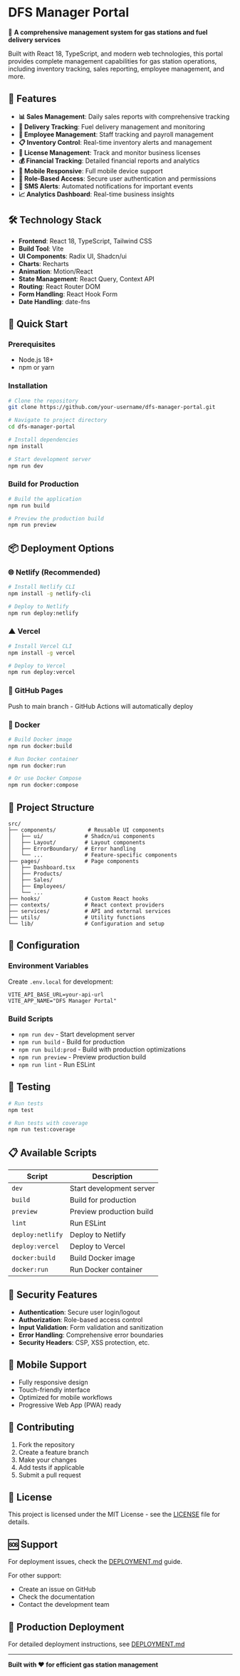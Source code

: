 # DFS Manager Portal

🚀 **A comprehensive management system for gas stations and fuel delivery services**

Built with React 18, TypeScript, and modern web technologies, this portal provides complete management capabilities for gas station operations, including inventory tracking, sales reporting, employee management, and more.

## 🌟 Features

- **📊 Sales Management**: Daily sales reports with comprehensive tracking
- **🚛 Delivery Tracking**: Fuel delivery management and monitoring
- **👥 Employee Management**: Staff tracking and payroll management
- **📋 Inventory Control**: Real-time inventory alerts and management
- **📄 License Management**: Track and monitor business licenses
- **💰 Financial Tracking**: Detailed financial reports and analytics
- **📱 Mobile Responsive**: Full mobile device support
- **🔐 Role-Based Access**: Secure user authentication and permissions
- **📧 SMS Alerts**: Automated notifications for important events
- **📈 Analytics Dashboard**: Real-time business insights

## 🛠️ Technology Stack

- **Frontend**: React 18, TypeScript, Tailwind CSS
- **Build Tool**: Vite
- **UI Components**: Radix UI, Shadcn/ui
- **Charts**: Recharts
- **Animation**: Motion/React
- **State Management**: React Query, Context API
- **Routing**: React Router DOM
- **Form Handling**: React Hook Form
- **Date Handling**: date-fns

## 🚀 Quick Start

### Prerequisites
- Node.js 18+ 
- npm or yarn

### Installation

```bash
# Clone the repository
git clone https://github.com/your-username/dfs-manager-portal.git

# Navigate to project directory
cd dfs-manager-portal

# Install dependencies
npm install

# Start development server
npm run dev
```

### Build for Production

```bash
# Build the application
npm run build

# Preview the production build
npm run preview
```

## 📦 Deployment Options

### 🌐 Netlify (Recommended)
```bash
# Install Netlify CLI
npm install -g netlify-cli

# Deploy to Netlify
npm run deploy:netlify
```

### ▲ Vercel
```bash
# Install Vercel CLI
npm install -g vercel

# Deploy to Vercel
npm run deploy:vercel
```

### 🐙 GitHub Pages
Push to main branch - GitHub Actions will automatically deploy

### 🐳 Docker
```bash
# Build Docker image
npm run docker:build

# Run Docker container
npm run docker:run

# Or use Docker Compose
npm run docker:compose
```

## 📁 Project Structure

```
src/
├── components/          # Reusable UI components
│   ├── ui/             # Shadcn/ui components
│   ├── Layout/         # Layout components
│   ├── ErrorBoundary/  # Error handling
│   └── ...             # Feature-specific components
├── pages/              # Page components
│   ├── Dashboard.tsx
│   ├── Products/
│   ├── Sales/
│   ├── Employees/
│   └── ...
├── hooks/              # Custom React hooks
├── contexts/           # React context providers
├── services/           # API and external services
├── utils/              # Utility functions
└── lib/                # Configuration and setup
```

## 🔧 Configuration

### Environment Variables
Create `.env.local` for development:
```env
VITE_API_BASE_URL=your-api-url
VITE_APP_NAME="DFS Manager Portal"
```

### Build Scripts
- `npm run dev` - Start development server
- `npm run build` - Build for production
- `npm run build:prod` - Build with production optimizations
- `npm run preview` - Preview production build
- `npm run lint` - Run ESLint

## 🧪 Testing

```bash
# Run tests
npm test

# Run tests with coverage
npm run test:coverage
```

## 📋 Available Scripts

| Script | Description |
|--------|-------------|
| `dev` | Start development server |
| `build` | Build for production |
| `preview` | Preview production build |
| `lint` | Run ESLint |
| `deploy:netlify` | Deploy to Netlify |
| `deploy:vercel` | Deploy to Vercel |
| `docker:build` | Build Docker image |
| `docker:run` | Run Docker container |

## 🔐 Security Features

- **Authentication**: Secure user login/logout
- **Authorization**: Role-based access control
- **Input Validation**: Form validation and sanitization
- **Error Handling**: Comprehensive error boundaries
- **Security Headers**: CSP, XSS protection, etc.

## 📱 Mobile Support

- Fully responsive design
- Touch-friendly interface
- Optimized for mobile workflows
- Progressive Web App (PWA) ready

## 🤝 Contributing

1. Fork the repository
2. Create a feature branch
3. Make your changes
4. Add tests if applicable
5. Submit a pull request

## 📄 License

This project is licensed under the MIT License - see the [LICENSE](LICENSE) file for details.

## 🆘 Support

For deployment issues, check the [DEPLOYMENT.md](DEPLOYMENT.md) guide.

For other support:
- Create an issue on GitHub
- Check the documentation
- Contact the development team

## 🚀 Production Deployment

For detailed deployment instructions, see [DEPLOYMENT.md](DEPLOYMENT.md)

---

**Built with ❤️ for efficient gas station management**